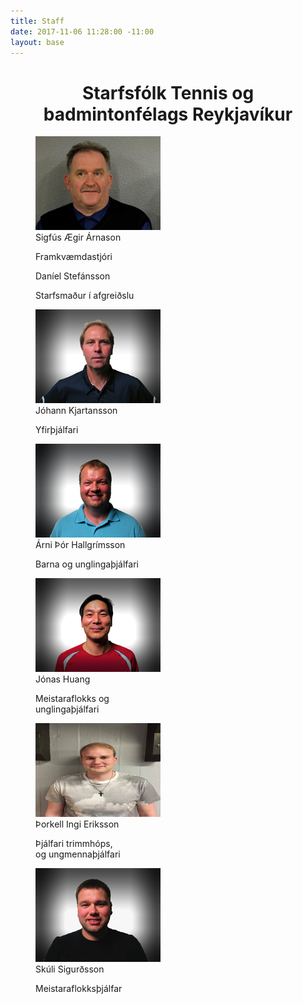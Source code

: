 ```yaml
---
title: Staff
date: 2017-11-06 11:28:00 -11:00
layout: base
---
```


<head>
	<link href='http://fonts.googleapis.com/css?family=Lobster' rel='stylesheet' type='text/css'>
</head>
<body>
	<h1 class="board_text" id="page_without_coverphoto" align="center">Starfsfólk Tennis og badmintonfélags Reykjavíkur</h1>
	<div id="container">
		<figure id="row1">
			<img src="/images/sigfus.jpg" alt="Sigfús-framkvæmdastjóri">
			<figcaption class="board_text">Sigfús Ægir Árnason</figcaption>
			<p>Framkvæmdastjóri</p>
		</figure>
		<figure id="row2">
			<!--<img src="/images/sigfus.jpg" alt="Áslaug-varaformaður">-->
			<figcaption class="board_text">Daníel Stefánsson</figcaption>
			<p>Starfsmaður í afgreiðslu</p>
		</figure>
	</div>
	<div id="container">
		<figure id="row1">
			<img src="/images/joi_kjartans.jpg" alt="Jói-yfirþjálfari">
			<figcaption class="board_text">Jóhann Kjartansson</figcaption>
			<p>Yfirþjálfari</p>
		</figure>
		<figure id="row2">
			<img src="/images/arni_thor.jpg" alt="Árni-barna og unglingaþjálfari">
			<figcaption class="board_text">Árni Þór Hallgrímsson</figcaption>
			<p>Barna og unglingaþjálfari</p>
		</figure>
	</div>
	<div id="container">
		<figure id="row1">
			<img src="/images/huang.jpg" alt="Huang-meistaraflokks og unglingaþjálfari">
			<figcaption class="board_text">Jónas Huang</figcaption>
			<p>Meistaraflokks og <br> unglingaþjálfari</p>
		</figure>
		<figure id="row2">
			<img 	src="/images/thorkell_tjalfari.jpg"
						alt="Þorkell-þjálfari trimmhóps, barna- og unglingaþjálfari"
						height="150px"
						width="200px">
			<figcaption class="board_text">Þorkell Ingi Eriksson</figcaption>
			<p>Þjálfari trimmhóps, <br> og ungmennaþjálfari</p>
		</figure>
	</div>
	<div id="container">
		<figure id="row3">
			<img src="/images/skuli_sig.jpg" alt="Skúli-meistaraflokksþjálfari">
			<figcaption class="board_text">Skúli Sigurðsson</figcaption>
			<p>Meistaraflokksþjálfar</p>
		</figure>
	</div>
</body>
